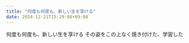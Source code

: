 ```yaml
---
title: "何度も何度も、新しい生を享ける"
date: 2024-12-21T15:29:08+09:00
---
```

何度も何度も、新しい生を享ける
その姿をこの上なく焼き付けた、学習した
